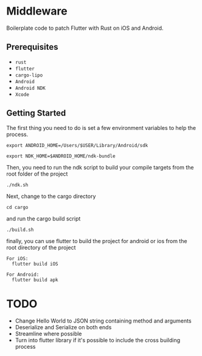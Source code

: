 # Middleware

Boilerplate code to patch Flutter with Rust on iOS and Android.

## Prerequisites

- `rust`
- `flutter`
- `cargo-lipo`
- `Android`
- `Android NDK`
- `Xcode`

## Getting Started

The first thing you need to do is set a few environment variables to help the process.
```
export ANDROID_HOME=/Users/$USER/Library/Android/sdk

export NDK_HOME=$ANDROID_HOME/ndk-bundle
```

Then, you need to run the ndk script to build your compile targets from the root folder of the project

`./ndk.sh`

Next, change to the cargo directory

`cd cargo`

and run the cargo build script

`./build.sh`

finally, you can use flutter to build the project for android or ios from the root directory of the project

```
For iOS:
  flutter build iOS

For Android:
  flutter build apk
```


# TODO
- Change Hello World to JSON string containing method and arguments
- Deserialize and Serialize on both ends
- Streamline where possible
- Turn into flutter library if it's possible to include the cross building process
